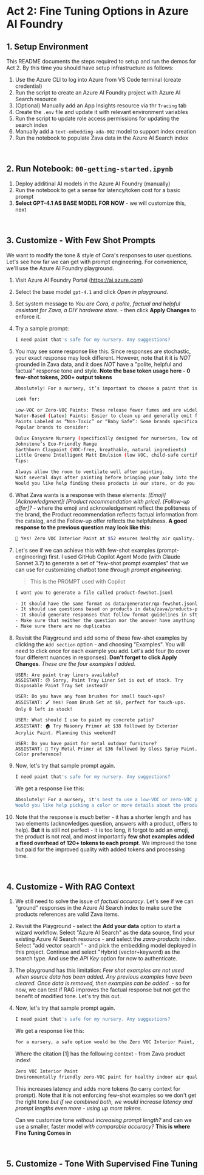 # Act 2: Fine Tuning Options in Azure AI Foundry

## 1. Setup Environment

This README documents the steps required to setup and run the demos for Act 2. By this time you should have setup infrastructure as follows:

1. Use the Azure CLI to log into Azure from VS Code terminal (create credential)
1. Run the script to create an Azure AI Foundry project with Azure AI Search resource
1. (Optional) Manually add an App Insights resource via thr `Tracing` tab
1. Create the `.env` file and update it with relevant environment variables
1. Run the script to update role access permissions for updating the search index
1. Manually add a `text-embedding-ada-002` model to support index creation
1. Run the notebook to populate Zava data in the Azure AI Search index

<br/>

## 2. Run Notebook: `00-getting-started.ipynb`

1. Deploy additinal AI models in the Azure AI Foundry (manually)
1. Run the notebook to get a sense for latency/token cost for a basic prompt
1. **Select GPT-4.1 AS BASE MODEL FOR NOW** - we will customize this, next

<br/>

## 3. Customize - With Few Shot Prompts

We want to modify the tone & style of Cora's responses to user questions. Let's see how far we can get with prompt engineering. For convenience, we'll use the Azure AI Foundry playground.

1. Visit Azure AI Foundry Portal (https://ai.azure.com)
1. Select the base model `gpt-4.1` and click _Open in playground_.
1. Set system message to _You are Cora, a polite, factual and helpful assistant for Zava, a DIY hardware store._ - then click **Apply Changes** to enforce it.
1. Try a sample prompt: 
    ```bash
    I need paint that's safe for my nursery. Any suggestions?
    ```
1. You may see some response like this. Since responses are stochastic, your exact response may look different. However, note that it it is _NOT_ grounded in Zava data, and it does _NOT_ have a "polite, helpful and factual" response tone and style. **Note the base token usage here - 0 few-shot tokens, 200+ output tokens**

    ```bash
    Absolutely! For a nursery, it’s important to choose a paint that is low in volatile organic compounds (VOCs) or completely VOC-free, as these paints emit fewer chemicals and are safer for babies and pregnant women. Here are some recommendations:

    Look for:

    Low-VOC or Zero-VOC Paints: These release fewer fumes and are widely available.
    Water-Based (Latex) Paints: Easier to clean up and generally emit fewer odors.
    Paints Labeled as “Non-Toxic” or “Baby Safe”: Some brands specifically market nursery-safe paints.
    Popular brands to consider:

    Dulux Easycare Nursery (specifically designed for nurseries, low odor and washable)
    Johnstone’s Eco-Friendly Range
    Earthborn Claypaint (VOC-free, breathable, natural ingredients)
    Little Greene Intelligent Matt Emulsion (low VOC, child-safe certification)
    Tips:

    Always allow the room to ventilate well after painting.
    Wait several days after painting before bringing your baby into the room, even with low-VOC products.
    Would you like help finding these products in our store, or do you need color recommendations as well?
    ```
1. What Zava wants is a response with these elements: _[Emoji] [Acknowledgment]! [Product recommendation with price]. [Follow-up offer]?_ - where the emoji and acknowledgement reflect the politeness of the brand, the Product recommendation reflects factual information from the catalog, and the Follow-up offer reflects the helpfulness.  **A good response to the previous question may look like this:**

    ```bash
    🎨 Yes! Zero VOC Interior Paint at $52 ensures healthy air quality. Want color samples?
    ```

1. Let's see if we can achieve this with few-shot examples (prompt-engineering) first. I used GitHub Copilot Agent Mode (with Claude Sonnet 3.7) to generate a set of "few-shot prompt examples" that we can use for customizing chatbot tone _through prompt engineering_.

    > This is the PROMPT used with Copilot
    ```bash
    I want you to generate a file called product-fewshot.jsonl

    - It should have the same format as data/generator/qa-fewshot.jsonl 
    - It should use questions based on products in data/zava/products-paints.csv
    - It should generate responses that follow format guidelines in sft_training_data.md
    - Make sure that neither the question nor the answer have anything harmful
    - Make sure there are no duplicates
    ```

1. Revisit the Playground and add some of these few-shot examples by clicking the `Add section` option - and choosing "Examples". You will need to click once for each example you add. Let's add four (to cover four different nuances in responses). **Don't forget to click Apply Changes**. _These are the four examples I added_.

    ```jsonl
    USER: Are paint tray liners available?
    ASSISTANT: 😞 Sorry, Paint Tray Liner Set is out of stock. Try Disposable Paint Tray Set instead?
    ```
    ```jsonl
    USER: Do you have any foam brushes for small touch-ups?
    ASSISTANT: 🖌️ Yes! Foam Brush Set at $9, perfect for touch-ups. Only 8 left in stock!
    ```
    ```jsonl
    USER: What should I use to paint my concrete patio?
    ASSISTANT: 🏠 Try Masonry Primer at $38 followed by Exterior Acrylic Paint. Planning this weekend?
    ```
    ```jsonl
    USER: Do you have paint for metal outdoor furniture? 
    ASSISTANT: 🎨 Try Metal Primer at $36 followed by Gloss Spray Paint. Color preference?
    ```
1. Now, let's try that sample prompt again.
    ```bash
    I need paint that's safe for my nursery. Any suggestions?
    ```

    We get a response like this:
    ```bash
    Absolutely! For a nursery, it's best to use a low-VOC or zero-VOC paint to ensure air quality and safety for your baby. Zava offers Eco-Friendly Interior Paint at $42 per can, which is low in VOCs, odorless, and safe for nurseries and children’s rooms. It comes in several gentle pastel shades.
    Would you like help picking a color or more details about the product?
    ```
1. Note that the response is _much_ better - it has a shorter length and has two elements (acknowledges question, answers with a product, offers to help). **But** it is still not perfect - it is too long, it forgot to add an emoji, the product is not real, and most importantly **few shot examples added a fixed overhead of 120+ tokens to each prompt**. We improved the tone but paid for the improved quality with added tokens and processing time.

<br/>

## 4. Customize - With RAG Context

1. We still need to solve the issue of _factual accuracy_. Let's see if we can "ground" responses in the Azure AI Search index to make sure the products references are valid Zava items.
1. Revisit the Playground - select the **Add your data** option to start a wizard workflow. Select "Azure AI Search" as the data source, find your existing Azure AI Search resource - and select the _zava-products_ index. Select "add vector search" - and pick the embedding model deployed in this project. Continue and select "Hybrid (vector+keyword) as the search type. And use the _API Key_ option for now to authenticate.
1. The playground has this limitation: _Few shot examples are not used when source data has been added. Any previous examples have been cleared. Once data is removed, then examples can be added._ - so for now, we can test if RAG improves the factual response but not get the benefit of modified tone. Let's try this out.

1. Now, let's try that sample prompt again.
    ```bash
    I need paint that's safe for my nursery. Any suggestions?
    ```

    We get a response like this:
    ```bash
    For a nursery, a safe option would be the Zero VOC Interior Paint, which is environmentally friendly and designed to maintain healthy indoor air quality in all living spaces [1].
    ```

    Where the citation [1] has the following context - from Zava product index!
    ```bash
    Zero VOC Interior Paint
    Environmentally friendly zero-VOC paint for healthy indoor air quality in all living spaces.
    ```

    This increases latency and adds more tokens (to carry context for prompt). Note that it is not enforcing few-shot examples so we don't get the right tone _but if we combined both, we would increase latency and prompt lengths even more - using up more tokens_.

    Can we customize tone _without increasing prompt length?_ and can we use a smaller, faster model _with comparable accuracy?_ **This is where Fine Tuning Comes in**

<br/>

## 5. Customize - Tone With Supervised Fine Tuning